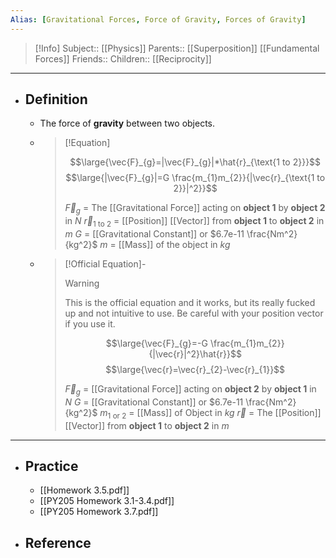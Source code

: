 ```yaml
---
Alias: [Gravitational Forces, Force of Gravity, Forces of Gravity]
---
```

> [!Info]
> Subject:: [[Physics]]
> Parents:: [[Superposition]] [[Fundamental Forces]]
> Friends:: 
> Children:: [[Reciprocity]]
---
- ## Definition
	- The force of **gravity** between two objects.
	- > [!Equation]
	  > 
	  > $$\large{\vec{F}_{g}=|\vec{F}_{g}|*\hat{r}_{\text{1 to 2}}}$$
	  > $$\large{|\vec{F}_{g}|=G \frac{m_{1}m_{2}}{|\vec{r}_{\text{1 to 2}}|^2}}$$
	  > 
	  > $\vec{F}_{g}$ = The [[Gravitational Force]] acting on **object 1** by **object 2** in $N$
	  > $\vec{r}_{\text{1 to 2}}$ = [[Position]] [[Vector]] from **object 1** to **object 2** in $m$
	  > $G$ = [[Gravitational Constant]] or $6.7e-11  \frac{Nm^2}{kg^2}$
	  > $m$ = [[Mass]] of the object in $kg$
	  
	- > [!Official Equation]-
	  > > [!Warning]
	  > > This is the official equation and it works, but its really fucked up and not intuitive to use. Be careful with your position vector if you use it.
	  >
	  > $$\large{\vec{F}_{g}=-G \frac{m_{1}m_{2}}{|\vec{r}|^2}\hat{r}}$$
	  > $$\large{\vec{r}=\vec{r}_{2}-\vec{r}_{1}}$$
	  > 
	  > $\vec{F}_{g}$ = [[Gravitational Force]] acting on **object 2** by **object 1** in $N$
	  > $G$ = [[Gravitational Constant]] or $6.7e-11  \frac{Nm^2}{kg^2}$
	  > $m_{\text{1 or 2}}$ = [[Mass]] of Object in $kg$
	  > $\vec{r}$ = The [[Position]] [[Vector]] from **object 1** to **object 2** in $m$
---
- ## Practice
	- [[Homework 3.5.pdf]]
	- [[PY205 Homework 3.1-3.4.pdf]]
	- [[PY205 Homework 3.7.pdf]]
- ## Reference